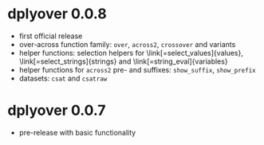 # dplyover 0.0.8

* first official release
* over-across function family: `over`, `across2`, `crossover` and variants
* helper functions: selection helpers for \link[=select_values]{values},
  \link[=select_strings]{strings} and \link[=string_eval]{variables}
* helper functions for `across2` pre- and suffixes: `show_suffix`, `show_prefix`
* datasets: `csat` and `csatraw`

# dplyover 0.0.7

* pre-release with basic functionality
